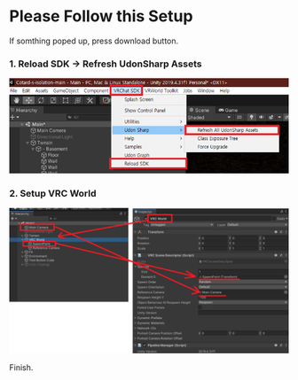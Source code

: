 # Please Follow this Setup

If somthing poped up, press download button.

### 1. Reload SDK -> Refresh UdonSharp Assets
![clone setup1](/etc/clone_setup1.png)

### 2. Setup VRC World
![clone setup2](/etc/clone_setup2.png)

Finish.